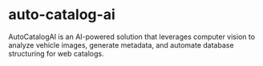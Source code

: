 # auto-catalog-ai
AutoCatalogAI is an AI-powered solution that leverages computer vision to analyze vehicle images, generate metadata, and automate database structuring for web catalogs.

